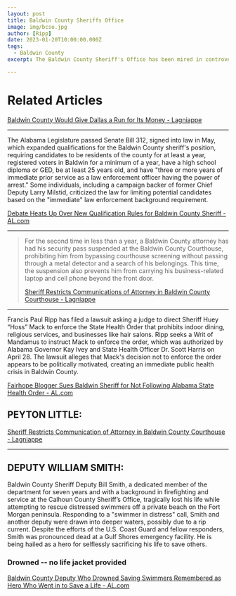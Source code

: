 ```yaml
---
layout: post
title: Baldwin County Sheriffs Office
image: img/bcso.jpg
author: [Ripp]
date: 2023-01-20T10:00:00.000Z
tags:
  - Baldwin County
excerpt: The Baldwin County Sheriff's Office has been mired in controversy over qualification rules and legal challenges related to their enforcement decisions.

---
```


# Related Articles

[Baldwin County Would Give Dallas a Run for Its Money - Lagniappe](https://lagniappemobile.com/baldwin-would-give-dallas-a-run-for-its-money/)

---

The Alabama Legislature passed Senate Bill 312, signed into law in May, which expanded qualifications for the Baldwin County sheriff's position, requiring candidates to be residents of the county for at least a year, registered voters in Baldwin for a minimum of a year, have a high school diploma or GED, be at least 25 years old, and have "three or more years of immediate prior service as a law enforcement officer having the power of arrest." Some individuals, including a campaign backer of former Chief Deputy Larry Milstid, criticized the law for limiting potential candidates based on the "immediate" law enforcement background requirement.

[Debate Heats Up Over New Qualification Rules for Baldwin County Sheriff - AL.com](https://www.al.com/live/2013/08/debate_heats_up_over_new_quali.html)

-----

>For the second time in less than a year, a Baldwin County attorney has had his security pass suspended at the Baldwin County Courthouse, prohibiting him from bypassing courthouse screening without passing through a metal detector and a search of his belongings. This time, the suspension also prevents him from carrying his business-related laptop and cell phone beyond the front door.
>
>[Sheriff Restricts Communications of Attorney in Baldwin County Courthouse - Lagniappe](https://lagniappemobile.com/sheriff-restricts-communication-of-attorney-in-baldwin-county-courthouse/)

----
Francis Paul Ripp has filed a lawsuit asking a judge to direct Sheriff Huey “Hoss” Mack to enforce the State Health Order that prohibits indoor dining, religious services, and businesses like hair salons. Ripp seeks a Writ of Mandamus to instruct Mack to enforce the order, which was authorized by Alabama Governor Kay Ivey and State Health Officer Dr. Scott Harris on April 28. The lawsuit alleges that Mack's decision not to enforce the order appears to be politically motivated, creating an immediate public health crisis in Baldwin County.

[Fairhope Blogger Sues Baldwin Sheriff for Not Following Alabama State Health Order - AL.com](https://www.al.com/news/mobile/2020/05/fairhope-blogger-sues-baldwin-sheriff-for-not-following-alabama-state-health-order.html)


## PEYTON LITTLE:


[Sheriff Restricts Communication of Attorney in Baldwin County Courthouse - Lagniappe](https://lagniappemobile.com/sheriff-restricts-communication-of-attorney-in-baldwin-county-courthouse/)

----

## DEPUTY WILLIAM SMITH:

Baldwin County Sheriff Deputy Bill Smith, a dedicated member of the department for seven years and with a background in firefighting and service at the Calhoun County Sheriff’s Office, tragically lost his life while attempting to rescue distressed swimmers off a private beach on the Fort Morgan peninsula. Responding to a "swimmer in distress" call, Smith and another deputy were drawn into deeper waters, possibly due to a rip current. Despite the efforts of the U.S. Coast Guard and fellow responders, Smith was pronounced dead at a Gulf Shores emergency facility. He is being hailed as a hero for selflessly sacrificing his life to save others.

### Drowned -- no life jacket provided

[Baldwin County Deputy Who Drowned Saving Swimmers Remembered as Hero Who Went in to Save a Life - AL.com](https://www.al.com/news/2021/06/baldwin-county-deputy-who-drowned-saving-swimmers-remembered-as-hero-who-went-in-to-save-a-life.html)